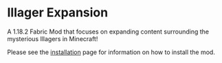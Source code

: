 # Illager Expansion
A 1.18.2 Fabric Mod that focuses on expanding content surrounding the mysterious Illagers in Minecraft!

Please see the [installation]() page for information on how to install the mod.
